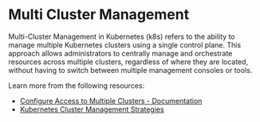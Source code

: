 # Multi Cluster Management

Multi-Cluster Management in Kubernetes (k8s) refers to the ability to manage multiple Kubernetes clusters using a single control plane. This approach allows administrators to centrally manage and orchestrate resources across multiple clusters, regardless of where they are located, without having to switch between multiple management consoles or tools.

Learn more from the following resources:

- [Configure Access to Multiple Clusters - Documentation](https://kubernetes.io/docs/tasks/access-application-cluster/configure-access-multiple-clusters/)
- [Kubernetes Cluster Management Strategies](https://www.youtube.com/watch?v=966TJ6mlOYY)
